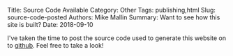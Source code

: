 Title: Source Code Available
Category: Other
Tags: publishing,html
Slug: source-code-posted
Authors: Mike Mallin
Summary: Want to see how this site is built?
Date: 2018-09-10

I've taken the time to post the source code used to generate this website on to [github](https://github.com/mremallin/mremallin-ca). Feel free to take a look!
